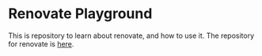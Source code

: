 # Renovate Playground

This is repository to learn about renovate, and how to use it. The repository
for renovate is [here](https://github.com/renovatebot/renovate).
